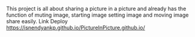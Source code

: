 This project is all about sharing a picture in a picture and already has the function of muting image, starting image setting image and moving image share easily.
Link Deploy https://isnendyankp.github.io/PictureInPicture.github.io/
